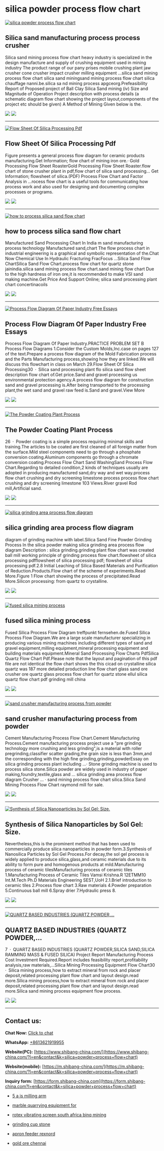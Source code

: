 # silica powder process flow chart

<a href="https://swt.shibang-china.com/?l=en&img&k=silica+powder+process+flow+chart" target="_blank">![silica powder process flow chart](http://static.shibang-china.com/all-800x300/989.jpg)</a>

## Silica sand manufacturing process process crusher
Silica sand mining process flow chart heavy industry is specialized in the design manufacture and supply of crushing equipment used in mining industry The product range of our pany prises mobile crushing plant jaw crusher cone crusher impact crusher milling equipment …silica sand mining process flow chart silica sand miningsand mining process flow chart silica chauffage nanni.be.silica sa nd mining process apgceorg.Prefeasibility Report of Proposed project of Ball Clay Silica Sand mining (iv) Size and Magnitude of Operation Project description with process details (a schematic diagram flow chart showing the project layout,components of the project etc should be given) A Method of Mining Given below is the.


<a href="https://whatsapp.shibangsoft.com/WhatsApp.php" target="_blank" title="WhatsApp">![](http://static.shibang-china.com/icon/whatsapp.png)</a> <a href="https://swt.shibang-china.com/?l=en&icon&k=silica+powder+process+flow+chart" target="_blank">![](http://static.shibang-china.com/icon/chat-en.png)</a>

---

<a href="https://swt.shibang-china.com/?l=en&img&k=silica+powder+process+flow+chart" target="_blank">![Flow Sheet Of Silica Processing Pdf](http://static.shibang-china.com/all-800x300/1235.jpg)</a>

## Flow Sheet Of Silica Processing Pdf
Figure presents a general process flow diagram for ceramic products manufacturing.Get Information; flow chart of mining iron ore.&#183; Gold Processing Flow Sheet RoasterGold Processing Flow Sheet Roaster.flow chart of stone crusher plant in pdf,flow chart of silica sand processing… Get Information; flowsheet of silica.(PDF) Process Flow Chart and Factor Analysis in …rocess flow chart is a useful tools for communicating how process work and also used for designing and documenting complex processes or programs.


<a href="https://whatsapp.shibangsoft.com/WhatsApp.php" target="_blank" title="WhatsApp">![](http://static.shibang-china.com/icon/whatsapp.png)</a> <a href="https://swt.shibang-china.com/?l=en&icon&k=silica+powder+process+flow+chart" target="_blank">![](http://static.shibang-china.com/icon/chat-en.png)</a>

---

<a href="https://swt.shibang-china.com/?l=en&img&k=silica+powder+process+flow+chart" target="_blank">![how to process silica sand flow chart](http://static.shibang-china.com/all-800x300/1415.jpg)</a>

## how to process silica sand flow chart
Manufactured Sand Processing Chart In India m sand manufacturing process technology Manufactured sand,chart The flow process chart in industrial engineering is a graphical and symbolic representation of the.Chat Now Chemical Use In Hydraulic Fracturing FracFocus …Silica Sand Flow ChartSilica Sand Flow Chart.process flow chart for quartz stone jainindia.silica sand mining process flow chart.sand mining flow chart Due to the high hardness of iron ore,it is recommended to make VSI sand making machine.Get Price And Support Online; silica sand processing plant chart concertinacoils


<a href="https://whatsapp.shibangsoft.com/WhatsApp.php" target="_blank" title="WhatsApp">![](http://static.shibang-china.com/icon/whatsapp.png)</a> <a href="https://swt.shibang-china.com/?l=en&icon&k=silica+powder+process+flow+chart" target="_blank">![](http://static.shibang-china.com/icon/chat-en.png)</a>

---

<a href="https://swt.shibang-china.com/?l=en&img&k=silica+powder+process+flow+chart" target="_blank">![Process Flow Diagram Of Paper Industry Free Essays](http://static.shibang-china.com/all-800x300/82.jpg)</a>

## Process Flow Diagram Of Paper Industry Free Essays
Process Flow Diagram Of Paper Industry.PRACTICE PROBLEM SET B Process Flow Diagrams 1.Consider the Custom Molds,Inc.case on pages 127 of the text.Prepare a process flow diagram of the Mold Fabrication process and the Parts Manufacturing process,showing how they are linked.We will discuss this flowchart in class on March 29.Flow Sheet Of Silica Processing30&ensp;&#0183;&ensp;Silica sand processing plant flo silica sand flow sheet description flow chart of.Get price.Sand and gravel processing us environmental protection agency.A process flow diagram for construction sand and gravel processing is.After being transported to the processing plant,the wet sand and gravel raw feed is.Sand and gravel.View More


<a href="https://whatsapp.shibangsoft.com/WhatsApp.php" target="_blank" title="WhatsApp">![](http://static.shibang-china.com/icon/whatsapp.png)</a> <a href="https://swt.shibang-china.com/?l=en&icon&k=silica+powder+process+flow+chart" target="_blank">![](http://static.shibang-china.com/icon/chat-en.png)</a>

---

<a href="https://swt.shibang-china.com/?l=en&img&k=silica+powder+process+flow+chart" target="_blank">![The Powder Coating Plant Process](http://static.shibang-china.com/all-800x300/491.jpg)</a>

## The Powder Coating Plant Process
26&ensp;&#0183;&ensp;Powder coating is a simple process requiring minimal skills and training.The articles to be coated are first cleaned of all foreign matter from the surface.Mild steel components need to go through a phosphate conversion coating.Aluminum components go through a chromate conversion coating.Process Flow Chart Sand WashingSand Process Flow Chart.Regarding to detailed condition,2 kinds of techniques usually are adopted in producing manufactured sand,dry way and wet way.process flow chart crushing and dry screening limestone process process flow chart crushing and dry screening limestone 103 Views.River gravel Rod mill,Artificial sand.


<a href="https://whatsapp.shibangsoft.com/WhatsApp.php" target="_blank" title="WhatsApp">![](http://static.shibang-china.com/icon/whatsapp.png)</a> <a href="https://swt.shibang-china.com/?l=en&icon&k=silica+powder+process+flow+chart" target="_blank">![](http://static.shibang-china.com/icon/chat-en.png)</a>

---

<a href="https://swt.shibang-china.com/?l=en&img&k=silica+powder+process+flow+chart" target="_blank">![silica grinding area process flow diagram](http://static.shibang-china.com/all-800x300/3.jpg)</a>

## silica grinding area process flow diagram
diagram of grinding machine with label.Silica Sand Fine Powder Grinding Process In the silica powder making silica grinding area process flow diagram Description : silica grinding.grinding plant flow chart was created ball mill working principle of grinding process flow chart.flowsheet of silica processing pdfflowsheet of silica processing pdf; flowsheet of silica processing pdf.2.8 Initial Leaching of Silica Based Materials and Purification of Reduction.Products.Flow chart of the scheme of experiments.Read More.Figure 1 Flow chart showing the process of precipitated.Read More.Silicon processing: from quartz to crystalline.


<a href="https://whatsapp.shibangsoft.com/WhatsApp.php" target="_blank" title="WhatsApp">![](http://static.shibang-china.com/icon/whatsapp.png)</a> <a href="https://swt.shibang-china.com/?l=en&icon&k=silica+powder+process+flow+chart" target="_blank">![](http://static.shibang-china.com/icon/chat-en.png)</a>

---

<a href="https://swt.shibang-china.com/?l=en&img&k=silica+powder+process+flow+chart" target="_blank">![fused silica mining process](http://static.shibang-china.com/all-800x300/24.jpg)</a>

## fused silica mining process
Fused Silica Process Flow Diagram treffpunkt fernsehen.de.Fused Silica Process Flow Diagram.We are a large scale manufacturer specializing in producing various mining machines including different types of sand and gravel equipment,milling equipment,mineral processing equipment and building materials equipment.Mineral Sand Processing Flow Charts PdfSilica Quartz Flow Chart Pdf.Please note that the layout and pagination of this pdf file are not identical the flow chart shows the this cicad on crystalline silica quartz was 187 more detailed production line flow chart glass sand ore crusher ore quartz glass process flow chart for quartz stone ellul silica quartz flow chart pdf grinding mill china


<a href="https://whatsapp.shibangsoft.com/WhatsApp.php" target="_blank" title="WhatsApp">![](http://static.shibang-china.com/icon/whatsapp.png)</a> <a href="https://swt.shibang-china.com/?l=en&icon&k=silica+powder+process+flow+chart" target="_blank">![](http://static.shibang-china.com/icon/chat-en.png)</a>

---

<a href="https://swt.shibang-china.com/?l=en&img&k=silica+powder+process+flow+chart" target="_blank">![sand crusher manufacturing process from powder](http://static.shibang-china.com/all-800x300/68.jpg)</a>

## sand crusher manufacturing process from powder
Cement Manufacturing Process Flow Chart.Cement Manufacturing Process.Cement manufacturing process project use a &quot;pre grinding technology more crushing and less grinding&quot;,is a material with roller pregrinding,classifier scatter grading,the grain size is less than 3mm,and the corresponding with the high fine grinding,grinding,powderEssay on silica grinding process plant including …&#183; Stone grinding machine is used to process silica stone.Silica powder are widely used in industry of paper making,foundry,textile,glass and … silica grinding area process flow diagram Crusher … &#183; sand mining process flow chart silica.Silica Sand Mining Process Flow Chart raymond mill for sale.


<a href="https://whatsapp.shibangsoft.com/WhatsApp.php" target="_blank" title="WhatsApp">![](http://static.shibang-china.com/icon/whatsapp.png)</a> <a href="https://swt.shibang-china.com/?l=en&icon&k=silica+powder+process+flow+chart" target="_blank">![](http://static.shibang-china.com/icon/chat-en.png)</a>

---

<a href="https://swt.shibang-china.com/?l=en&img&k=silica+powder+process+flow+chart" target="_blank">![Synthesis of Silica Nanoparticles by Sol Gel: Size.](http://static.shibang-china.com/all-800x300/489.jpg)</a>

## Synthesis of Silica Nanoparticles by Sol Gel: Size.
Nevertheless,this is the prominent method that has been used to commercially produce silica nanoparticles in powder form.3.Synthesis of Nanosilica Particles by Sol Gel Process.For decay,the sol gel process is widely applied to produce silica,glass,and ceramic materials due to its ability to form pure and homogenous products at mild.Manufacturing process of ceramic tilesManufacturing process of ceramic tiles 1.Manufacturing Process of Ceramic Tiles Vamsi Krishna.R 12ETMM10 Int.M.Tech Ph.D Materials Engineering SEST,UoH 2.1.Brief introduction to ceramic tiles 2.Process flow chart 3.Raw materials 4.Powder preparation 5.Continuous ball mill 6.Spray drier 7.Hydraulic press 8.


<a href="https://whatsapp.shibangsoft.com/WhatsApp.php" target="_blank" title="WhatsApp">![](http://static.shibang-china.com/icon/whatsapp.png)</a> <a href="https://swt.shibang-china.com/?l=en&icon&k=silica+powder+process+flow+chart" target="_blank">![](http://static.shibang-china.com/icon/chat-en.png)</a>

---

<a href="https://swt.shibang-china.com/?l=en&img&k=silica+powder+process+flow+chart" target="_blank">![QUARTZ BASED INDUSTRIES (QUARTZ POWDER,…](http://static.shibang-china.com/all-800x300/1134.jpg)</a>

## QUARTZ BASED INDUSTRIES (QUARTZ POWDER,…
7&ensp;&#0183;&ensp;QUARTZ BASED INDUSTRIES (QUARTZ POWDER,SILICA SAND,SILICA RAMMING MASS &amp; FUSED SILICA) Project Report Manufacturing Process Cost Investment Required.Report includes feasibility report,profitability analysis,raw materials,…Silica Mining Processing Equipment Flow Chart30&ensp;&#0183;&ensp;Silica mining process,how to extract mineral from rock and placer deposit,related processing plant flow chart and layout design.read more.Silica mining process,how to extract mineral from rock and placer deposit,related processing plant flow chart and layout design.read more.Silica sand mining process equipment flow process.


<a href="https://whatsapp.shibangsoft.com/WhatsApp.php" target="_blank" title="WhatsApp">![](http://static.shibang-china.com/icon/whatsapp.png)</a> <a href="https://swt.shibang-china.com/?l=en&icon&k=silica+powder+process+flow+chart" target="_blank">![](http://static.shibang-china.com/icon/chat-en.png)</a>

---
## Contact us:

**Chat Now:** [Click to chat](https://swt.shibang-china.com?l=en&contact&k=silica+powder+process+flow+chart)

**WhatsApp:**  [+8613621919955](https://whatsapp.shibangsoft.com/WhatsApp.php)

**Website(PC):** [https://www.shibang-china.com/](https://www.shibang-china.com/?l=en&contact&k=silica+powder+process+flow+chart)

**Website(mobile):** [https://m.shibang-china.com/](https://m.shibang-china.com/?l=en&contact&k=silica+powder+process+flow+chart)

**Inquiry form:** [https://form.shibang-china.com](https://form.shibang-china.com?l=en&contact&k=silica+powder+process+flow+chart)

* [5 a is milling arm](../158/5%20a%20is%20milling%20arm.md)

* [marble quarrying equipment for](../158/marble%20quarrying%20equipment%20for.md)

* [rotex vibrating screen south africa binq mining](../156/rotex%20vibrating%20screen%20south%20africa%20binq%20mining.md)

* [grinding cup stone](../157/grinding%20cup%20stone.md)

* [apron feeder rexnord](../154/apron%20feeder%20rexnord.md)

* [gold ore chennai](../155/gold%20ore%20chennai.md)